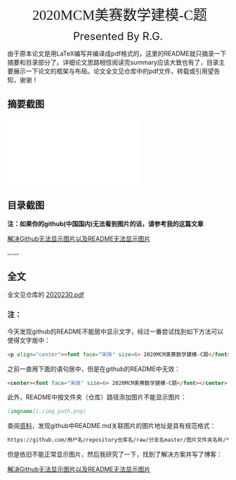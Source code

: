 <p align="center"><font face="宋体" size=6> 2020MCM美赛数学建模-C题</font></p>

<p align="center"><font size=5><bold>Presented By R.G.</bold></font></p>

由于原本论文是用LaTeX编写并编译成pdf格式的，这里的README就只摘录一下摘要和目录部分了。详细论文思路相信阅读完summary应该大致也有了，目录主要展示一下论文的框架与布局。论文全文见仓库中的pdf文件，转载或引用望告知，谢谢！

## 摘要截图

![](./Summary.pdf)

## 目录截图

**注：如果你的github(中国国内)无法看到图片的话，请参考我的这篇文章**

[解决Github无法显示图片以及README无法显示图片](https://blog.csdn.net/qq_41709370/article/details/106282229)

<img src="./contents.png" alt="contents" style="zoom:36%;" />



## 全文

全文见仓库的 [2020230.pdf](./2020230.pdf)

### 注：

今天发现github的README不能居中显示文字，经过一番尝试找到如下方法可以使得文字居中：

```html
<p align="center"><font face="宋体" size=6> 2020MCM美赛数学建模-C题</font></p>
```

之前一直用下面的语句居中，但是在github的README中无效：

```html
<center><font face="宋体" size=6> 2020MCM美赛数学建模-C题</font></center>
```

此外，README中按文件夹（仓库）路径添加图片不能显示图片：

```markdown
[imgname](./img_path.png)
```

查阅[资料](https://www.cnblogs.com/aretstchen/p/6550143.html)，发现github中README.md关联图片的图片地址是具有规范格式：

```html
https://github.com/用户名/repository仓库名/raw/分支名master/图片文件夹名称/***.png or***.jpg
```

但是依旧不能正常显示图片，然后我研究了一下，找到了解决方案并写了博客：

[解决Github无法显示图片以及README无法显示图片](https://blog.csdn.net/qq_41709370/article/details/106282229)

